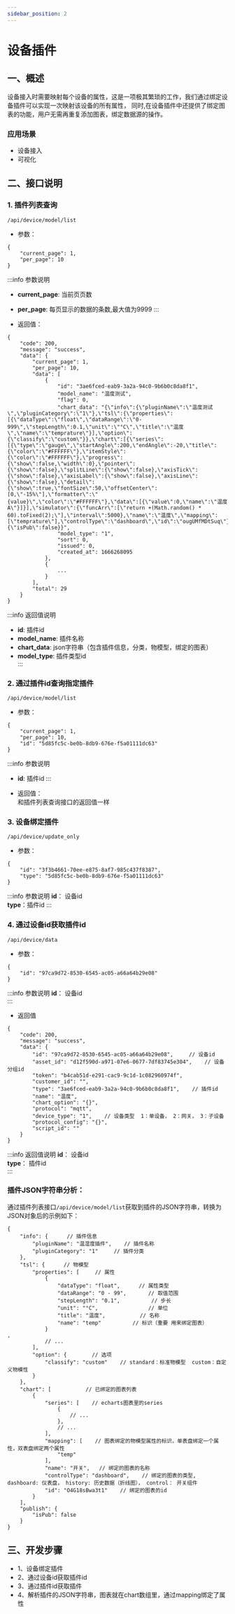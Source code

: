 ```yaml
---
sidebar_position: 2
---
```


# 设备插件

## 一、概述
设备接入时需要映射每个设备的属性，这是一项极其繁琐的工作，我们通过绑定设备插件可以实现一次映射该设备的所有属性，
同时,在设备插件中还提供了绑定图表的功能，用户无需再重复添加图表，绑定数据源的操作。

### 应用场景
- 设备接入
- 可视化

## 二、接口说明

### 1. 插件列表查询  
```/api/device/model/list```

- 参数：
```aidl
{
    "current_page": 1,
    "per_page": 10
}
```

:::info 参数说明
- **current_page**:  当前页页数
- **per_page**:  每页显示的数据的条数,最大值为9999
:::

- 返回值：
```aidl
{
    "code": 200,
    "message": "success",
    "data": {
        "current_page": 1,
        "per_page": 10,
        "data": [
            {
                "id": "3ae6fced-eab9-3a2a-94c0-9b6b0c8da8f1",
                "model_name": "温度测试",
                "flag": 0,
                "chart_data": "{\"info\":{\"pluginName\":\"温度测试\",\"pluginCategory\":\"1\"},\"tsl\":{\"properties\":[{\"dataType\":\"float\",\"dataRange\":\"0-999\",\"stepLength\":0.1,\"unit\":\"°C\",\"title\":\"温度\",\"name\":\"temprature\"}],\"option\":{\"classify\":\"custom\"}},\"chart\":[{\"series\":[{\"type\":\"gauge\",\"startAngle\":200,\"endAngle\":-20,\"title\":{\"color\":\"#FFFFFF\"},\"itemStyle\":{\"color\":\"#FFFFFF\"},\"progress\":{\"show\":false,\"width\":0},\"pointer\":{\"show\":false},\"splitLine\":{\"show\":false},\"axisTick\":{\"show\":false},\"axisLabel\":{\"show\":false},\"axisLine\":{\"show\":false},\"detail\":{\"show\":true,\"fontSize\":50,\"offsetCenter\":[0,\"-15%\"],\"formatter\":\"{value}\",\"color\":\"#FFFFFF\"},\"data\":[{\"value\":0,\"name\":\"温度A\"}]}],\"simulator\":{\"funcArr\":[\"return +(Math.random() * 60).toFixed(2);\"],\"interval\":5000},\"name\":\"温度\",\"mapping\":[\"temprature\"],\"controlType\":\"dashboard\",\"id\":\"ougUMfMDtSuq\"}],\"publish\":{\"isPub\":false}}",
                "model_type": "1",
                "sort": 0,
                "issued": 0,
                "created_at": 1666268095
            },
            {
                ...
            }
        ],
        "total": 29
    }
}
```

:::info 返回值说明
- **id**:  插件id  
- **model_name**:  插件名称  
- **chart_data**:  json字符串（包含插件信息，分类，物模型，绑定的图表）  
- **model_type**:  插件类型id  
:::


### 2. 通过插件id查询指定插件  
```/api/device/model/list```
- 参数：
```aidl
{
    "current_page": 1,
    "per_page": 10,
    "id": "5d85fc5c-be0b-8db9-676e-f5a01111dc63"
}
```

:::info 参数说明
- **id**: 插件id
:::

- 返回值：  
和插件列表查询接口的返回值一样

### 3. 设备绑定插件  
```/api/device/update_only```

- 参数：
```aidl
{
    "id": "3f3b4661-70ee-e875-8af7-985c437f8387",
    "type": "5d85fc5c-be0b-8db9-676e-f5a01111dc63"
}
```

:::info 参数说明
**id**： 设备id  
**type**：插件id
:::

### 4. 通过设备id获取插件id    
```/api/device/data```

- 参数：
```aidl
{
    "id": "97ca9d72-8530-6545-ac05-a66a64b29e08"
}
```
:::info 参数说明
**id**： 设备id  
:::

- 返回值
```aidl
{
    "code": 200,
    "message": "success",
    "data": {
        "id": "97ca9d72-8530-6545-ac05-a66a64b29e08",     // 设备id
        "asset_id": "d12f590d-a971-07e6-0677-7df83745e304",    // 设备分组id
        "token": "b4cab51d-e291-cac9-9c1d-1c082960974f",
        "customer_id": "",
        "type": "3ae6fced-eab9-3a2a-94c0-9b6b0c8da8f1",    // 插件id
        "name": "温度",
        "chart_option": "{}",
        "protocol": "mqtt",
        "device_type": "1",    // 设备类型  1：单设备， 2：网关， 3：子设备
        "protocol_config": "{}",
        "script_id": ""
    }
}
```
:::info 返回值说明
**id**： 设备id  
**type**： 插件id  
:::

### 插件JSON字符串分析：
通过插件列表接口```/api/device/model/list```获取到插件的JSON字符串，转换为JSON对象后的示例如下：
```aidl
{
    "info": {      // 插件信息
        "pluginName": "温湿度插件",    // 插件名称
        "pluginCategory": "1"     // 插件分类
    },
    "tsl": {      // 物模型
        "properties": [     // 属性
            {
                "dataType": "float",      // 属性类型
                "dataRange": "0 - 99",       // 取值范围
                "stepLength": "0.1",          // 步长
                "unit": "°C",                // 单位
                "title": "温度",           // 名称
                "name": "temp"          // 标识（重要 用来绑定图表）
            }
,
            // ...            
        ],
        "option": {        // 选项
            "classify": "custom"    // standard：标准物模型  custom：自定义物模性
        }
    },
    "chart": [           // 已绑定的图表列表
        {
            "series": [    // echarts图表里的series
                {
                    // ...
                },
                // ...
            ],
            "mapping": [    // 图表绑定的物模型属性的标识，单表盘绑定一个属性，双表盘绑定两个属性
                "temp"
            ],
            "name": "开关",   // 绑定的图表的名称
            "controlType": "dashboard",    // 绑定的图表的类型, dashboard: 仪表盘， history: 历史数据（折线图）， control： 开关组件
            "id": "O4G18sBwa3t1"    // 绑定的图表的id
        }
    ],
    "publish": {
        "isPub": false
    }
}
```

## 三、开发步骤
- 1、设备绑定插件
- 2、通过设备id获取插件id
- 3、通过插件id获取插件
- 4、解析插件的JSON字符串，图表就在chart数组里，通过mapping绑定了属性